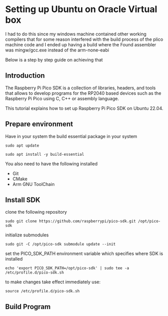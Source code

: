 # Setting up Ubuntu on Oracle Virtual box

I had to do this since my windows machine contained other working compilers that for some reason interfered with the build process of the plico machine code and I ended up having a build where the Found assembler was mingw/gcc.exe instead of the arm-none-eabi

Below is a step by step guide on achieving that

## Introduction
The Raspberry Pi Pico SDK is a collection of libraries, headers, and tools that allows to develop programs for the RP2040 based devices such as the Raspberry Pi Pico using C, C++ or assembly language.

This tutorial explains how to set up Raspberry Pi Pico SDK on Ubuntu 22.04.

## Prepare environment

Have in your system the build essential package in your system

```
sudo apt update

sudo apt install -y build-essential 

```

You also need to have the following installed

* Git
* CMake
* Arm GNU ToolChain

## Install SDK

clone the following repository
```
sudo git clone https://github.com/raspberrypi/pico-sdk.git /opt/pico-sdk

```

initialize submodules
```
sudo git -C /opt/pico-sdk submodule update --init

```

set the PICO_SDK_PATH environment variable which specifies where SDK is installed

```
echo 'export PICO_SDK_PATH=/opt/pico-sdk' | sudo tee -a /etc/profile.d/pico-sdk.sh
```

to make changes take effect immediately use:
```
source /etc/profile.d/pico-sdk.sh
```

## Build Program